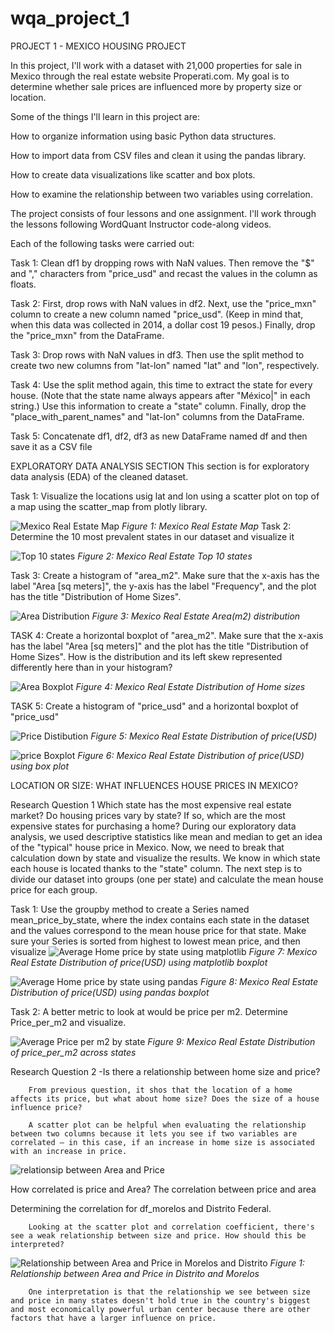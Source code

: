 # wqa_project_1

PROJECT 1 - MEXICO HOUSING PROJECT

In this project, I'll work with a dataset with 21,000 properties for sale in Mexico through the real estate website Properati.com. My goal is to determine whether sale prices are influenced more by property size or location.

Some of the things I'll learn in this project are:

How to organize information using basic Python data structures.

How to import data from CSV files and clean it using the pandas library.

How to create data visualizations like scatter and box plots.

How to examine the relationship between two variables using correlation.

The project consists of four lessons and one assignment. I'll work through the lessons following WordQuant Instructor  code-along videos.

Each of the following tasks were carried out:

Task 1: Clean df1 by dropping rows with NaN values. Then remove the "$" and "," characters from "price_usd" and recast the values in the column as floats.

Task 2: First, drop rows with NaN values in df2. Next, use the "price_mxn" column to create a new column named "price_usd". (Keep in mind that, when this data was collected in 2014, a dollar cost 19 pesos.) Finally, drop the "price_mxn" from the DataFrame.

Task 3: Drop rows with NaN values in df3. Then use the split method to create two new columns from "lat-lon" named "lat" and "lon", respectively.

Task 4: Use the split method again, this time to extract the state for every house. (Note that the state name always appears after "México|" in each string.) Use this information to create a "state" column. Finally, drop the "place_with_parent_names" and "lat-lon" columns from the DataFrame.

Task 5: Concatenate df1, df2, df3 as new DataFrame named df and then save it as a CSV file


EXPLORATORY DATA ANALYSIS SECTION
This section is for exploratory data analysis (EDA) of the cleaned dataset.


Task 1: Visualize the locations usig lat and lon using a scatter plot on top of a map using the scatter_map from plotly library. 

![Mexico Real Estate Map](./images/mexico_map.png)
*Figure 1: Mexico Real Estate Map*
Task 2: Determine the 10 most prevalent states in our dataset and visualize it

![Top 10 states](./images/topstates.png)
*Figure 2: Mexico Real Estate Top 10 states*

Task 3: Create a histogram of "area_m2". Make sure that the x-axis has the label "Area [sq meters]", the y-axis has the label "Frequency", and the plot has the title "Distribution of Home Sizes".

![Area Distribution](./images/area_distribution.png)
*Figure 3: Mexico Real Estate Area(m2) distribution*

TASK 4: Create a horizontal boxplot of "area_m2". Make sure that the x-axis has the label "Area [sq meters]" and the plot has the title "Distribution of Home Sizes". How is the distribution and its left skew represented differently here than in your histogram?

![Area Boxplot](./images/area_boxplot.png)
*Figure 4: Mexico Real Estate Distribution of Home sizes*


TASK 5: Create a histogram of "price_usd" and a horizontal boxplot of "price_usd"

![Price Distibution](/images/price_distribution.png)
*Figure 5: Mexico Real Estate Distribution of price(USD)*


![price Boxplot](/images/price_boxplot.png)
*Figure 6: Mexico Real Estate Distribution of price(USD) using box plot*

LOCATION OR SIZE: WHAT INFLUENCES HOUSE PRICES IN MEXICO?

Research Question 1
Which state has the most expensive real estate market?
        Do housing prices vary by state? If so, which are the most expensive states for purchasing a home? During our exploratory data analysis, we used descriptive statistics like mean and median to get an idea of the "typical" house price in Mexico. Now, we need to break that calculation down by state and visualize the results.
        We know in which state each house is located thanks to the "state" column. The next step is to divide our dataset into groups (one per state) and calculate the mean house price for each group.

Task 1: Use the groupby method to create a Series named mean_price_by_state, where the index contains each state in the dataset and the values correspond to the mean house price for that state. Make sure your Series is sorted from highest to lowest mean price, and then visualize
![Average Home price by state using matplotlib](/images/average_price_by_state_m.png)
*Figure 7: Mexico Real Estate Distribution of price(USD) using matplotlib boxplot*

![Average Home price by state using pandas](/images/average_price_by_state_p.png)
*Figure 8: Mexico Real Estate Distribution of price(USD) using pandas boxplot*

Task 2: A better metric to look at would be price per m2. Determine Price_per_m2 and visualize. 

![Average Price per m2 by state](/images/average_price_per_m2_by_state.png)
*Figure 9: Mexico Real Estate Distribution of price_per_m2 across states*


Research Question 2 -Is there a relationship between home size and price?

        From previous question, it shos that the location of a home affects its price, but what about home size? Does the size of a house influence price? 
        
        A scatter plot can be helpful when evaluating the relationship between two columns because it lets you see if two variables are correlated — in this case, if an increase in home size is associated with an increase in price.

![relationsip between Area and Price](data/price_vs_area.png)

How correlated is price and Area?
The correlation between price and area 

Determining the correlation for df_morelos and Distrito Federal.

        Looking at the scatter plot and correlation coefficient, there's see a weak relationship between size and price. How should this be interpreted?


![Relationship between Area and Price in Morelos and Distrito](images/Distrito_morelos_price_vs_area.png)
*Figure 1: Relationship between Area and Price in Distrito and Morelos*

        One interpretation is that the relationship we see between size and price in many states doesn't hold true in the country's biggest and most economically powerful urban center because there are other factors that have a larger influence on price.

